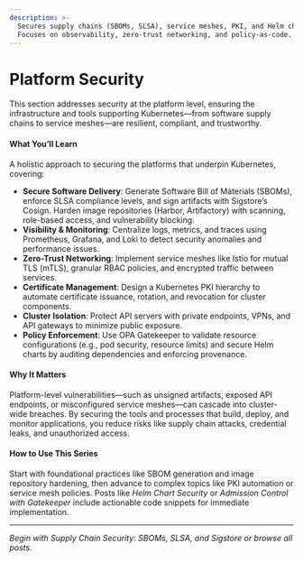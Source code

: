 ```yaml
---
description: >-
  Secures supply chains (SBOMs, SLSA), service meshes, PKI, and Helm charts.
  Focuses on observability, zero-trust networking, and policy-as-code.
---
```


# Platform Security

This section addresses security at the platform level, ensuring the infrastructure and tools supporting Kubernetes—from software supply chains to service meshes—are resilient, compliant, and trustworthy.

#### **What You’ll Learn**

A holistic approach to securing the platforms that underpin Kubernetes, covering:

* **Secure Software Delivery**: Generate Software Bill of Materials (SBOMs), enforce SLSA compliance levels, and sign artifacts with Sigstore’s Cosign. Harden image repositories (Harbor, Artifactory) with scanning, role-based access, and vulnerability blocking.
* **Visibility & Monitoring**: Centralize logs, metrics, and traces using Prometheus, Grafana, and Loki to detect security anomalies and performance issues.
* **Zero-Trust Networking**: Implement service meshes like Istio for mutual TLS (mTLS), granular RBAC policies, and encrypted traffic between services.
* **Certificate Management**: Design a Kubernetes PKI hierarchy to automate certificate issuance, rotation, and revocation for cluster components.
* **Cluster Isolation**: Protect API servers with private endpoints, VPNs, and API gateways to minimize public exposure.
* **Policy Enforcement**: Use OPA Gatekeeper to validate resource configurations (e.g., pod security, resource limits) and secure Helm charts by auditing dependencies and enforcing provenance.

#### **Why It Matters**

Platform-level vulnerabilities—such as unsigned artifacts, exposed API endpoints, or misconfigured service meshes—can cascade into cluster-wide breaches. By securing the tools and processes that build, deploy, and monitor applications, you reduce risks like supply chain attacks, credential leaks, and unauthorized access.

#### **How to Use This Series**

Start with foundational practices like SBOM generation and image repository hardening, then advance to complex topics like PKI automation or service mesh policies. Posts like _Helm Chart Security_ or _Admission Control with Gatekeeper_ include actionable code snippets for immediate implementation.

***

_Begin with Supply Chain Security: SBOMs, SLSA, and Sigstore or browse all posts._

